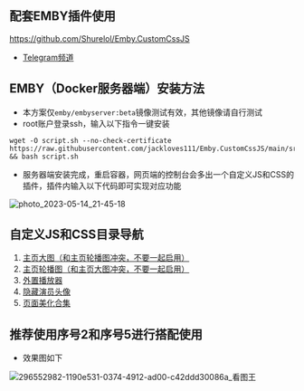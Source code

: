 ## 配套EMBY插件使用
https://github.com/Shurelol/Emby.CustomCssJS

- [Telegram频道](https://t.me/embycustomcssjs)

## EMBY（Docker服务器端）安装方法
- 本方案仅`emby/embyserver:beta`镜像测试有效，其他镜像请自行测试
- root账户登录ssh，输入以下指令一键安装
```
wget -O script.sh --no-check-certificate https://raw.githubusercontent.com/jackloves111/Emby.CustomCssJS/main/src/script.sh && bash script.sh
```

- 服务器端安装完成，重启容器，网页端的控制台会多出一个自定义JS和CSS的插件，插件内输入以下代码即可实现对应功能

![photo_2023-05-14_21-45-18](https://github.com/Shurelol/Emby.CustomCssJS/assets/16237201/b3890993-e5e7-497f-915c-8df75c53f64a)

## 自定义JS和CSS目录导航
1. [主页大图（和主页轮播图冲突，不要一起启用）](https://github.com/jackloves111/EMBY.JS.CSS/tree/main/%E4%B8%BB%E9%A1%B5%E5%A4%A7%E5%9B%BE)
2. [主页轮播图（和主页大图冲突，不要一起启用）](https://github.com/jackloves111/EMBY.JS.CSS/tree/main/%E4%B8%BB%E9%A1%B5%E8%BD%AE%E6%92%AD%E5%9B%BE)
3. [外置播放器](https://github.com/jackloves111/EMBY.JS.CSS/tree/main/%E5%A4%96%E7%BD%AE%E6%92%AD%E6%94%BE%E5%99%A8)
4. [隐藏演员头像](https://github.com/jackloves111/EMBY.JS.CSS/tree/main/%E9%9A%90%E8%97%8F%E6%97%A0%E5%A4%B4%E5%83%8F%E6%BC%94%E5%91%98)
5. [页面美化合集](https://github.com/jackloves111/EMBY.JS.CSS/tree/main/页面美化合集)

## 推荐使用序号2和序号5进行搭配使用
- 效果图如下

![296552982-1190e531-0374-4912-ad00-c42ddd30086a_看图王](https://github.com/jackloves111/EMBY.JS.CSS/assets/89971817/18f8df26-9677-4f11-8120-7584ebe1c9a0)

